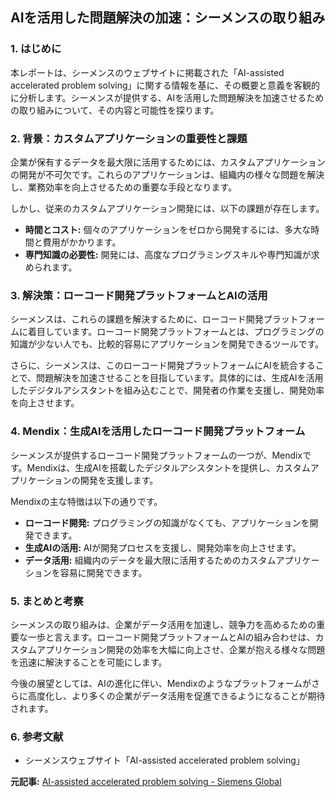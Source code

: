 ## AIを活用した問題解決の加速：シーメンスの取り組み

### 1. はじめに

本レポートは、シーメンスのウェブサイトに掲載された「AI-assisted accelerated problem solving」に関する情報を基に、その概要と意義を客観的に分析します。シーメンスが提供する、AIを活用した問題解決を加速させるための取り組みについて、その内容と可能性を探ります。

### 2. 背景：カスタムアプリケーションの重要性と課題

企業が保有するデータを最大限に活用するためには、カスタムアプリケーションの開発が不可欠です。これらのアプリケーションは、組織内の様々な問題を解決し、業務効率を向上させるための重要な手段となります。

しかし、従来のカスタムアプリケーション開発には、以下の課題が存在します。

* **時間とコスト:** 個々のアプリケーションをゼロから開発するには、多大な時間と費用がかかります。
* **専門知識の必要性:** 開発には、高度なプログラミングスキルや専門知識が求められます。

### 3. 解決策：ローコード開発プラットフォームとAIの活用

シーメンスは、これらの課題を解決するために、ローコード開発プラットフォームに着目しています。ローコード開発プラットフォームとは、プログラミングの知識が少ない人でも、比較的容易にアプリケーションを開発できるツールです。

さらに、シーメンスは、このローコード開発プラットフォームにAIを統合することで、問題解決を加速させることを目指しています。具体的には、生成AIを活用したデジタルアシスタントを組み込むことで、開発者の作業を支援し、開発効率を向上させます。

### 4. Mendix：生成AIを活用したローコード開発プラットフォーム

シーメンスが提供するローコード開発プラットフォームの一つが、Mendixです。Mendixは、生成AIを搭載したデジタルアシスタントを提供し、カスタムアプリケーションの開発を支援します。

Mendixの主な特徴は以下の通りです。

* **ローコード開発:** プログラミングの知識がなくても、アプリケーションを開発できます。
* **生成AIの活用:** AIが開発プロセスを支援し、開発効率を向上させます。
* **データ活用:** 組織内のデータを最大限に活用するためのカスタムアプリケーションを容易に開発できます。

### 5. まとめと考察

シーメンスの取り組みは、企業がデータ活用を加速し、競争力を高めるための重要な一歩と言えます。ローコード開発プラットフォームとAIの組み合わせは、カスタムアプリケーション開発の効率を大幅に向上させ、企業が抱える様々な問題を迅速に解決することを可能にします。

今後の展望としては、AIの進化に伴い、Mendixのようなプラットフォームがさらに高度化し、より多くの企業がデータ活用を促進できるようになることが期待されます。

### 6. 参考文献

* シーメンスウェブサイト「AI-assisted accelerated problem solving」


**元記事:** [AI-assisted accelerated problem solving - Siemens Global](https://www.siemens.com/global/en/products/automation/topic-areas/industrial-ai-in-industry/usecases/ai-assisted-problem-solving.html)